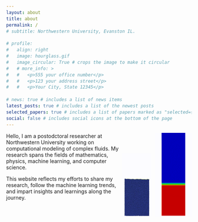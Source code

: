 ```yaml
---
layout: about
title: about
permalink: /
# subtitle: Northwestern University, Evanston IL.

# profile:
#   align: right
#   image: hourglass.gif
#   image_circular: True # crops the image to make it circular
#   # more_info: >
#   #   <p>555 your office number</p>
#   #   <p>123 your address street</p>
#   #   <p>Your City, State 12345</p>

# news: true # includes a list of news items
latest_posts: true # includes a list of the newest posts
selected_papers: true # includes a list of papers marked as "selected={true}"
social: false # includes social icons at the bottom of the page
---
```



<div style="display: flex; align-items: flex-end; justify-content: flex-end; float: right">
    <img src="assets/img/fluidization.gif" alt="Example Image 2" style="width:80px;">
    <img src="assets/img/fluidization1.gif" alt="Example Image 1" style="width:100px; margin-left: 10px;">
</div>

<!-- <div style="display: flex; justify-content: flex-end;">
    <img src="assets/img/fluidization.gif" alt="Image 1" style="width:300px;">
    <img src="assets/img/fluidization1.gif" alt="Image 2" style="width:300px;">
</div> -->


<!-- Write your biography here. Tell the world about yourself. Link to your favorite [subreddit](http://reddit.com). You can put a picture in, too. The code is already in, just name your picture `prof_pic.jpg` and put it in the `img/` folder. -->

Hello, I am a postodctoral researcher at Northwestern University working on computational modeling of complex fluids. My research spans the fields of mathematics, physics, machine learning, and computer science.

<!-- -"If you can't explain it simply you don't understand it well enough"
--Albert Einstein\\ -->
This website reflects my efforts to share my research, follow the machine learning trends, and impart insights and learnings along the journey.

<!-- Put your address / P.O. box / other info right below your picture. You can also disable any of these elements by editing `profile` property of the YAML header of your `_pages/about.md`. Edit `_bibliography/papers.bib` and Jekyll will render your [publications page](/al-folio/publications/) automatically.

Link to your social media connections, too. This theme is set up to use [Font Awesome icons](https://fontawesome.com/) and [Academicons](https://jpswalsh.github.io/academicons/), like the ones below. Add your Facebook, Twitter, LinkedIn, Google Scholar, or just disable all of them. -->
